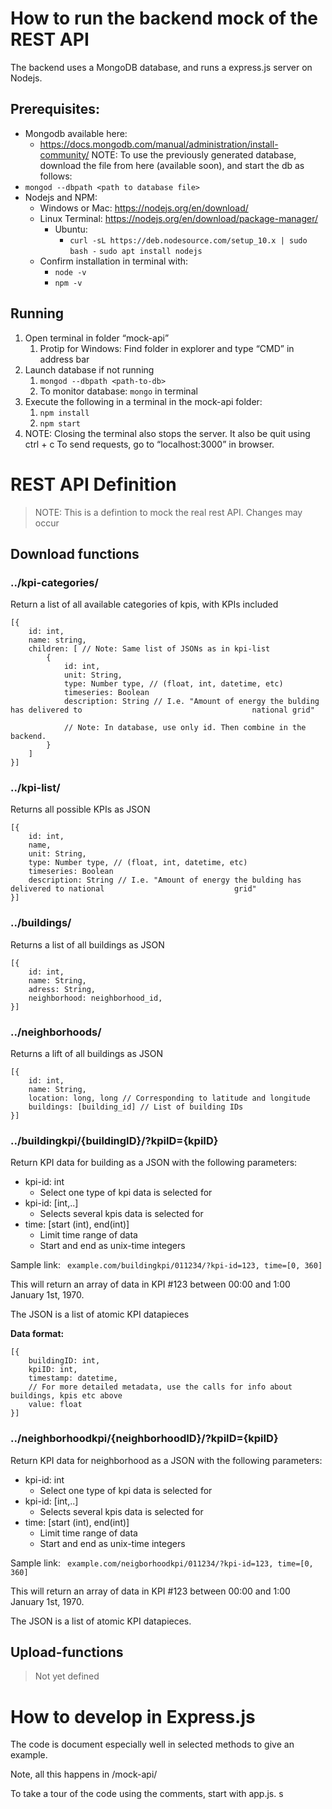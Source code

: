 # How to run the backend mock of the REST API

The backend uses a MongoDB database, and runs a express.js server on Nodejs. 

## Prerequisites: 
 - Mongodb available here: 
    - https://docs.mongodb.com/manual/administration/install-community/ 
      NOTE: To use the previously generated database, download the file from here (available soon), and start the db as follows:
  - ``` mongod --dbpath <path to database file>  ``` 
  - Nodejs and NPM:
    - Windows or Mac: https://nodejs.org/en/download/ 
    - Linux Terminal: https://nodejs.org/en/download/package-manager/ 
      - Ubuntu: 
        - ``` curl -sL https://deb.nodesource.com/setup_10.x | sudo bash - ``` 
         ``` sudo apt install nodejs ``` 
    - Confirm installation in terminal with:
      - ` node -v `
      - ` npm -v ` 

## Running 

1. Open terminal in folder “mock-api”
   1. Protip for Windows: Find folder in explorer and type “CMD” in address bar
2. Launch database if not running 
   1. ` mongod --dbpath <path-to-db>  ` 
   2. To monitor database: `mongo` in terminal
3. Execute the following in a terminal in the mock-api folder:
   1.  ` npm install ` 
   2.  ` npm start ` 
4. NOTE: Closing the terminal also stops the server. It also be quit using ctrl + c 
   To send requests, go to “localhost:3000” in browser. 




# REST API Definition 

> NOTE: This is a defintion to mock the real rest API. Changes may occur 

## Download functions

### ../kpi-categories/

Return a list of all available categories of kpis, with KPIs included 

``` JS
[{
    id: int,
    name: string, 
    children: [ // Note: Same list of JSONs as in kpi-list
        {
            id: int,
            unit: String,
            type: Number type, // (float, int, datetime, etc)
    		timeseries: Boolean 
            description: String // I.e. "Amount of energy the bulding has delivered to 										national grid" 
            
            // Note: In database, use only id. Then combine in the 				backend. 
        }
    ]
}]
```



### ../kpi-list/

Returns all possible KPIs as JSON

``` JS
[{
    id: int,
    name, 
    unit: String,
    type: Number type, // (float, int, datetime, etc)
    timeseries: Boolean 
    description: String // I.e. "Amount of energy the bulding has delivered to national 							grid" 
}]
```

 

### ../buildings/

Returns a list of all buildings as JSON

```JS
[{
    id: int,
    name: String, 
    adress: String, 
    neighborhood: neighborhood_id, 
}]
```



### ../neighborhoods/

Returns a lift of all buildings as JSON

```JS
[{
    id: int, 
    name: String, 
    location: long, long // Corresponding to latitude and longitude
    buildings: [building_id] // List of building IDs 
}]
```



### ../buildingkpi/{buildingID}/?kpiID={kpiID}

Return KPI data for building as a JSON with the following parameters: 

- kpi-id: int 
  - Select one type of kpi data is selected for 
- kpi-id: [int,..]
  - Selects several kpis data is selected for 
- time: [start (int), end(int)]
  - Limit time range of data 
  - Start and end as unix-time integers

Sample link: ` example.com/buildingkpi/011234/?kpi-id=123, time=[0, 360]`

This will return an array of data in KPI #123 between 00:00 and 1:00 January 1st, 1970. 

The JSON is a list of atomic KPI datapieces 

**Data format:**

```{js}
[{
    buildingID: int, 
    kpiID: int, 
    timestamp: datetime, 
    // For more detailed metadata, use the calls for info about buildings, kpis etc above
    value: float
}]
```



### ../neighborhoodkpi/{neighborhoodID}/?kpiID={kpiID}

Return KPI data for neighborhood as a JSON with the following parameters: 

- kpi-id: int 
  - Select one type of kpi data is selected for 
- kpi-id: [int,..]
  - Selects several kpis data is selected for 
- time: [start (int), end(int)]
  - Limit time range of data 
  - Start and end as unix-time integers

Sample link: ` example.com/neigborhoodkpi/011234/?kpi-id=123, time=[0, 360]`

This will return an array of data in KPI #123 between 00:00 and 1:00 January 1st, 1970. 

The JSON is a list of atomic KPI datapieces.

## Upload-functions

> Not yet defined 

# How to develop in Express.js

The code is document especially well in selected methods to give an example. 

Note, all this happens in /mock-api/ 

To take a tour of the code using the comments, start with app.js. s